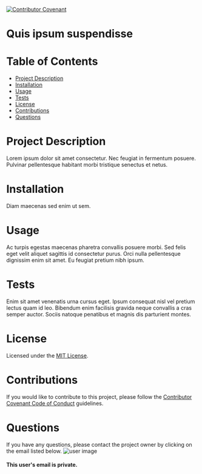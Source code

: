 
  [![Contributor Covenant](https://img.shields.io/badge/Contributor%20Covenant-v2.0%20adopted-ff69b4.svg)](https://www.contributor-covenant.org/version/2/0/code_of_conduct/)
  
  # **Quis ipsum suspendisse**

  # Table of Contents
  * [Project Description](#project-description)
  * [Installation](#installation)
  * [Usage](#usage)
  * [Tests](#tests)
  * [License](#license)
  * [Contributions](#contributions)
  * [Questions](#questions)

  # Project Description
  Lorem ipsum dolor sit amet consectetur. Nec feugiat in fermentum posuere. Pulvinar pellentesque habitant morbi tristique senectus et netus.
  
  # Installation
  Diam maecenas sed enim ut sem.

  # Usage
  Ac turpis egestas maecenas pharetra convallis posuere morbi. Sed felis eget velit aliquet sagittis id consectetur purus. Orci nulla pellentesque dignissim enim sit amet. Eu feugiat pretium nibh ipsum.

  # Tests
  Enim sit amet venenatis urna cursus eget. Ipsum consequat nisl vel pretium lectus quam id leo. Bibendum enim facilisis gravida neque convallis a cras semper auctor. Sociis natoque penatibus et magnis dis parturient montes.

  # License
  Licensed under the [MIT License](https://spdx.org/licenses/MIT.html).

  # Contributions
  If you would like to contribute to this project, please follow the [Contributor Covenant Code of Conduct](https://www.contributor-covenant.org/version/2/0/code_of_conduct/) guidelines.

  # Questions
  If you have any questions, please contact the project owner by clicking on the email listed below.
  ![user image](https://avatars3.githubusercontent.com/u/57199674?v=4)
  #### This user's email is private.

